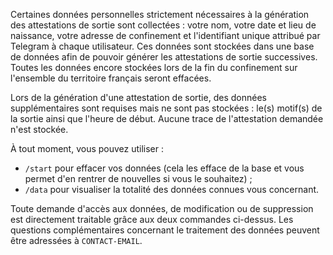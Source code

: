 Certaines données personnelles strictement nécessaires à la génération des attestations de sortie sont collectées : votre nom, votre date et lieu de naissance, votre adresse de confinement et l'identifiant unique attribué par Telegram à chaque utilisateur. Ces données sont stockées dans une base de données afin de pouvoir générer les attestations de sortie successives. Toutes les données encore stockées lors de la fin du confinement sur l'ensemble du territoire français seront effacées.

Lors de la génération d'une attestation de sortie, des données supplémentaires sont requises mais ne sont pas stockées : le(s) motif(s) de la sortie ainsi que l'heure de début. Aucune trace de l'attestation demandée n'est stockée.

À tout moment, vous pouvez utiliser :

- `/start` pour effacer vos données (cela les efface de la base et vous permet d'en rentrer de nouvelles si vous le souhaitez) ;
- `/data` pour visualiser la totalité des données connues vous concernant.

Toute demande d'accès aux données, de modification ou de suppression est directement traitable grâce aux deux commandes ci-dessus. Les questions complémentaires concernant le traitement des données peuvent être adressées à `CONTACT-EMAIL`.
